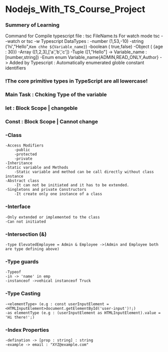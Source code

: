 # Nodejs_With_TS_Course_Project

### Summery of Learning
Command for Compile typescript file : tsc FileName.ts For watch mode tsc --watch or tsc -w
Typescript DataTypes :
    -number (1,53,-10)
    -string ('hi',"Hello",`Kem chhe ${Variable_name}`)
    -boolean ( true,false)
    -Object ( {age : 30})
    -Array ([1,2,3],['a','b','c'])
    -Tuple ([1,"Hello"] -> Variable_name : [number,string])
    -Enum enum Variable_name{ADMIN,READ_ONLY,Author} -> Added by Typescript : Automatically enumerated globle constant identifiers

### !The core primitive types in TypeScript are all lowercase!
### Main Task : Chcking Type of the variable


### let : Block Scope | changeble
### Const : Block Scope | Cannot change

### -Class
    -Access Modifiers
        -public
        -protected
        -private
    -Inheritance
    -Static variable and Methods
        -Static variable and method can be call directly without class instance
    -Abstract class
        -It can not be initiated and it has to be extended.
    -Singletons and private Constructors
        -It create only one instance of a class

### -Interface
    -Only extended or implemented to the class
    -Can not initiated

### -Intersection (&)
    -type ElevatedEmployee = Admin & Employee ->(Admin and Employee both are type defining above)
    
### -Type guards
    -Typeof
    -in -> 'name' in emp
    -instanceof ->vehical instanceof Truck
    
### -Type Casting
    -<elementType> (e.g : const userInputElement = <HTMLInputElement>document.getElementById('user-input')!;)
    -as elementType (e.g : (userInputElement as HTMLInputElement).value = 'Hi there!';)

### -Index Properties
    -defination -> [prop : string] : string
    -example -> email : "XYZ@example.com"
 

